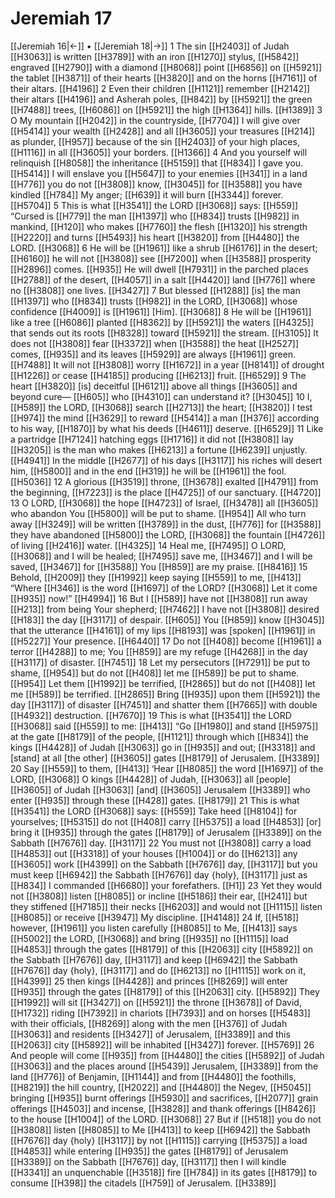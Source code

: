 # Jeremiah 17
[[Jeremiah 16|←]] • [[Jeremiah 18|→]]
1 The sin [[H2403]] of Judah [[H3063]] is written [[H3789]] with an iron [[H1270]] stylus, [[H5842]] engraved [[H2790]] with a diamond [[H8068]] point [[H6856]] on [[H5921]] the tablet [[H3871]] of their hearts [[H3820]] and on the horns [[H7161]] of their altars. [[H4196]] 
2 Even their children [[H1121]] remember [[H2142]] their altars [[H4196]] and Asherah poles, [[H842]] by [[H5921]] the green [[H7488]] trees, [[H6086]] on [[H5921]] the high [[H1364]] hills. [[H1389]] 
3 O My mountain [[H2042]] in the countryside, [[H7704]] I will give over [[H5414]] your wealth [[H2428]] and all [[H3605]] your treasures [[H214]] as plunder, [[H957]] because of the sin [[H2403]] of your high places, [[H1116]] in all [[H3605]] your borders. [[H1366]] 
4 And you yourself will relinquish [[H8058]] the inheritance [[H5159]] that [[H834]] I gave you. [[H5414]] I will enslave you [[H5647]] to your enemies [[H341]] in a land [[H776]] you do not [[H3808]] know, [[H3045]] for [[H3588]] you have kindled [[H784]] My anger; [[H639]] it will burn [[H3344]] forever. [[H5704]] 
5 This is what [[H3541]] the LORD [[H3068]] says: [[H559]] “Cursed is [[H779]] the man [[H1397]] who [[H834]] trusts [[H982]] in mankind, [[H120]] who makes [[H7760]] the flesh [[H1320]] his strength [[H2220]] and turns [[H5493]] his heart [[H3820]] from [[H4480]] the LORD. [[H3068]] 
6 He will be [[H1961]] like a shrub [[H6176]] in the desert; [[H6160]] he will not [[H3808]] see [[H7200]] when [[H3588]] prosperity [[H2896]] comes. [[H935]] He will dwell [[H7931]] in the parched places [[H2788]] of the desert, [[H4057]] in a salt [[H4420]] land [[H776]] where no [[H3808]] one lives. [[H3427]] 
7 But blessed [[H1288]] [is] the man [[H1397]] who [[H834]] trusts [[H982]] in the LORD, [[H3068]] whose confidence [[H4009]] is [[H1961]] [Him]. [[H3068]] 
8 He will be [[H1961]] like a tree [[H6086]] planted [[H8362]] by [[H5921]] the waters [[H4325]] that sends out its roots [[H8328]] toward [[H5921]] the stream. [[H3105]] It does not [[H3808]] fear [[H3372]] when [[H3588]] the heat [[H2527]] comes, [[H935]] and its leaves [[H5929]] are always [[H1961]] green. [[H7488]] It will not [[H3808]] worry [[H1672]] in a year [[H8141]] of drought [[H1226]] or cease [[H4185]] producing [[H6213]] fruit. [[H6529]] 
9 The heart [[H3820]] [is] deceitful [[H6121]] above all things [[H3605]] and beyond cure— [[H605]] who [[H4310]] can understand it? [[H3045]] 
10 I, [[H589]] the LORD, [[H3068]] search [[H2713]] the heart; [[H3820]] I test [[H974]] the mind [[H3629]] to reward [[H5414]] a man [[H376]] according to his way, [[H1870]] by what his deeds [[H4611]] deserve. [[H6529]] 
11 Like a partridge [[H7124]] hatching eggs [[H1716]] it did not [[H3808]] lay [[H3205]] is the man who makes [[H6213]] a fortune [[H6239]] unjustly. [[H4941]] In the middle [[H2677]] of his days [[H3117]] his riches will desert him, [[H5800]] and in the end [[H319]] he will be [[H1961]] the fool. [[H5036]] 
12 A glorious [[H3519]] throne, [[H3678]] exalted [[H4791]] from the beginning, [[H7223]] is the place [[H4725]] of our sanctuary. [[H4720]] 
13 O LORD, [[H3068]] the hope [[H4723]] of Israel, [[H3478]] all [[H3605]] who abandon You [[H5800]] will be put to shame. [[H954]] All who turn away [[H3249]] will be written [[H3789]] in the dust, [[H776]] for [[H3588]] they have abandoned [[H5800]] the LORD, [[H3068]] the fountain [[H4726]] of living [[H2416]] water. [[H4325]] 
14 Heal me, [[H7495]] O LORD, [[H3068]] and I will be healed; [[H7495]] save me, [[H3467]] and I will be saved, [[H3467]] for [[H3588]] You [[H859]] are my praise. [[H8416]] 
15 Behold, [[H2009]] they [[H1992]] keep saying [[H559]] to me, [[H413]] “Where [[H346]] is the word [[H1697]] of the LORD? [[H3068]] Let it come [[H935]] now!” [[H4994]] 
16 But I [[H589]] have not [[H3808]] run away [[H213]] from being Your shepherd; [[H7462]] I have not [[H3808]] desired [[H183]] the day [[H3117]] of despair. [[H605]] You [[H859]] know [[H3045]] that the utterance [[H4161]] of my lips [[H8193]] was [spoken] [[H1961]] in [[H5227]] Your presence. [[H6440]] 
17 Do not [[H408]] become [[H1961]] a terror [[H4288]] to me;  You [[H859]] are my refuge [[H4268]] in the day [[H3117]] of disaster. [[H7451]] 
18 Let my persecutors [[H7291]] be put to shame, [[H954]] but do not [[H408]] let me [[H589]] be put to shame. [[H954]] Let them [[H1992]] be terrified, [[H2865]] but do not [[H408]] let me [[H589]] be terrified. [[H2865]] Bring [[H935]] upon them [[H5921]] the day [[H3117]] of disaster [[H7451]] and shatter them [[H7665]] with double [[H4932]] destruction. [[H7670]] 
19 This is what [[H3541]] the LORD [[H3068]] said [[H559]] to me: [[H413]] “Go [[H1980]] and stand [[H5975]] at the gate [[H8179]] of the people, [[H1121]] through which [[H834]] the kings [[H4428]] of Judah [[H3063]] go in [[H935]] and out; [[H3318]] and [stand]  at all [the other] [[H3605]] gates [[H8179]] of Jerusalem. [[H3389]] 
20 Say [[H559]] to them, [[H413]] ‘Hear [[H8085]] the word [[H1697]] of the LORD, [[H3068]] O kings [[H4428]] of Judah, [[H3063]] all [people] [[H3605]] of Judah [[H3063]] [and] [[H3605]] Jerusalem [[H3389]] who enter [[H935]] through these [[H428]] gates. [[H8179]] 
21 This is what [[H3541]] the LORD [[H3068]] says: [[H559]] Take heed [[H8104]] for yourselves; [[H5315]] do not [[H408]] carry [[H5375]] a load [[H4853]] [or] bring it [[H935]] through the gates [[H8179]] of Jerusalem [[H3389]] on the Sabbath [[H7676]] day. [[H3117]] 
22 You must not [[H3808]] carry a load [[H4853]] out [[H3318]] of your houses [[H1004]] or do [[H6213]] any [[H3605]] work [[H4399]] on the Sabbath [[H7676]] day, [[H3117]] but you must keep [[H6942]] the Sabbath [[H7676]] day {holy}, [[H3117]] just as [[H834]] I commanded [[H6680]] your forefathers. [[H1]] 
23 Yet they would not [[H3808]] listen [[H8085]] or incline [[H5186]] their ear, [[H241]] but they stiffened [[H7185]] their necks [[H6203]] and would not [[H1115]] listen [[H8085]] or receive [[H3947]] My discipline. [[H4148]] 
24 If, [[H518]] however, [[H1961]] you listen carefully [[H8085]] to Me, [[H413]] says [[H5002]] the LORD, [[H3068]] and bring [[H935]] no [[H1115]] load [[H4853]] through the gates [[H8179]] of this [[H2063]] city [[H5892]] on the Sabbath [[H7676]] day, [[H3117]] and keep [[H6942]] the Sabbath [[H7676]] day {holy}, [[H3117]] and do [[H6213]] no [[H1115]] work on it, [[H4399]] 
25 then kings [[H4428]] and princes [[H8269]] will enter [[H935]] through the gates [[H8179]] of this [[H2063]] city. [[H5892]] They [[H1992]] will sit [[H3427]] on [[H5921]] the throne [[H3678]] of David, [[H1732]] riding [[H7392]] in chariots [[H7393]] and on horses [[H5483]] with their officials, [[H8269]] along with the men [[H376]] of Judah [[H3063]] and residents [[H3427]] of Jerusalem, [[H3389]] and this [[H2063]] city [[H5892]] will be inhabited [[H3427]] forever. [[H5769]] 
26 And people will come [[H935]] from [[H4480]] the cities [[H5892]] of Judah [[H3063]] and the places around [[H5439]] Jerusalem, [[H3389]] from the land [[H776]] of Benjamin, [[H1144]] and from [[H4480]] the foothills, [[H8219]] the hill country, [[H2022]] and [[H4480]] the Negev, [[H5045]] bringing [[H935]] burnt offerings [[H5930]] and sacrifices, [[H2077]] grain offerings [[H4503]] and incense, [[H3828]] and thank offerings [[H8426]] to the house [[H1004]] of the LORD. [[H3068]] 
27 But if [[H518]] you do not [[H3808]] listen [[H8085]] to Me [[H413]] to keep [[H6942]] the Sabbath [[H7676]] day {holy} [[H3117]] by not [[H1115]] carrying [[H5375]] a load [[H4853]] while entering [[H935]] the gates [[H8179]] of Jerusalem [[H3389]] on the Sabbath [[H7676]] day, [[H3117]] then I will kindle [[H3341]] an unquenchable [[H3518]] fire [[H784]] in its gates [[H8179]] to consume [[H398]] the citadels [[H759]] of Jerusalem. [[H3389]] 
